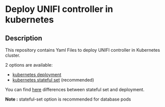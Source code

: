# Deploy UNIFI controller in kubernetes

## Description
This repository contains Yaml Files to deploy UNIFI controller in Kubernetes cluster.

2 options are available:
- [kubernetes deployment](deployment)
- [kubernetes stateful set](statefulset) (recommended)

You can find [here](https://medium.com/stakater/k8s-deployments-vs-statefulsets-vs-daemonsets-60582f0c62d4) differences between stateful set and deployment.

**Note :** stateful-set option is recommended for database pods
